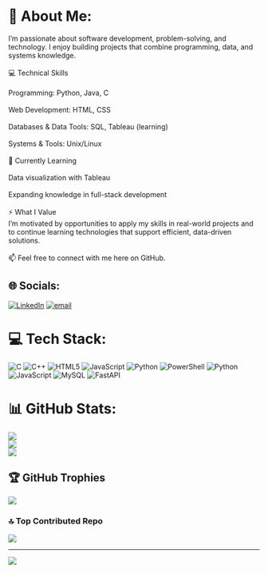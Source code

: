 # 💫 About Me:
I’m passionate about software development, problem-solving, and technology. I enjoy building projects that combine programming, data, and systems knowledge.<br><br>💻 Technical Skills<br><br>Programming: Python, Java, C<br><br>Web Development: HTML, CSS<br><br>Databases & Data Tools: SQL, Tableau (learning)<br><br>Systems & Tools: Unix/Linux<br><br>🌱 Currently Learning<br><br>Data visualization with Tableau<br><br>Expanding knowledge in full-stack development<br><br>⚡ What I Value<br>I’m motivated by opportunities to apply my skills in real-world projects and to continue learning technologies that support efficient, data-driven solutions.<br><br>📫 Feel free to connect with me here on GitHub.


## 🌐 Socials:
[![LinkedIn](https://img.shields.io/badge/LinkedIn-%230077B5.svg?logo=linkedin&logoColor=white)](https://linkedin.com/in/https://www.linkedin.com/in/ngreen39/) [![email](https://img.shields.io/badge/Email-D14836?logo=gmail&logoColor=white)](mailto:Niahyelle.g@gmail.com) 

# 💻 Tech Stack:
![C](https://img.shields.io/badge/c-%2300599C.svg?style=plastic&logo=c&logoColor=white) ![C++](https://img.shields.io/badge/c++-%2300599C.svg?style=plastic&logo=c%2B%2B&logoColor=white) ![HTML5](https://img.shields.io/badge/html5-%23E34F26.svg?style=plastic&logo=html5&logoColor=white) ![JavaScript](https://img.shields.io/badge/javascript-%23323330.svg?style=plastic&logo=javascript&logoColor=%23F7DF1E) ![Python](https://img.shields.io/badge/python-3670A0?style=plastic&logo=python&logoColor=ffdd54) ![PowerShell](https://img.shields.io/badge/PowerShell-%235391FE.svg?style=plastic&logo=powershell&logoColor=white) ![Python](https://img.shields.io/badge/python-3670A0?style=plastic&logo=python&logoColor=ffdd54) ![JavaScript](https://img.shields.io/badge/javascript-%23323330.svg?style=plastic&logo=javascript&logoColor=%23F7DF1E) ![MySQL](https://img.shields.io/badge/mysql-4479A1.svg?style=plastic&logo=mysql&logoColor=white) ![FastAPI](https://img.shields.io/badge/FastAPI-005571?style=plastic&logo=fastapi)
# 📊 GitHub Stats:
![](https://github-readme-stats.vercel.app/api?username=ngreen39&theme=tokyonight&hide_border=false&include_all_commits=false&count_private=false)<br/>
![](https://nirzak-streak-stats.vercel.app/?user=ngreen39&theme=tokyonight&hide_border=false)<br/>
![](https://github-readme-stats.vercel.app/api/top-langs/?username=ngreen39&theme=tokyonight&hide_border=false&include_all_commits=false&count_private=false&layout=compact)

## 🏆 GitHub Trophies
![](https://github-profile-trophy.vercel.app/?username=ngreen39&theme=tokyonight&no-frame=true&no-bg=false&margin-w=4)

### 🔝 Top Contributed Repo
![](https://github-contributor-stats.vercel.app/api?username=ngreen39&limit=5&theme=tokyonight&combine_all_yearly_contributions=true)

---
[![](https://visitcount.itsvg.in/api?id=ngreen39&icon=5&color=6)](https://visitcount.itsvg.in)

<!-- Proudly created with GPRM ( https://gprm.itsvg.in ) -->
